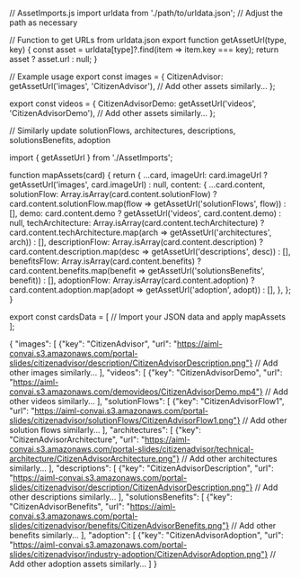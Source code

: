 // AssetImports.js
import urldata from './path/to/urldata.json'; // Adjust the path as necessary

// Function to get URLs from urldata.json
export function getAssetUrl(type, key) {
  const asset = urldata[type]?.find(item => item.key === key);
  return asset ? asset.url : null;
}

// Example usage
export const images = {
  CitizenAdvisor: getAssetUrl('images', 'CitizenAdvisor'),
  // Add other assets similarly...
};

export const videos = {
  CitizenAdvisorDemo: getAssetUrl('videos', 'CitizenAdvisorDemo'),
  // Add other assets similarly...
};

// Similarly update solutionFlows, architectures, descriptions, solutionsBenefits, adoption



import { getAssetUrl } from './AssetImports';

function mapAssets(card) {
  return {
    ...card,
    imageUrl: card.imageUrl ? getAssetUrl('images', card.imageUrl) : null,
    content: {
      ...card.content,
      solutionFlow: Array.isArray(card.content.solutionFlow)
        ? card.content.solutionFlow.map(flow => getAssetUrl('solutionFlows', flow))
        : [],
      demo: card.content.demo ? getAssetUrl('videos', card.content.demo) : null,
      techArchitecture: Array.isArray(card.content.techArchitecture)
        ? card.content.techArchitecture.map(arch => getAssetUrl('architectures', arch))
        : [],
      descriptionFlow: Array.isArray(card.content.description)
        ? card.content.description.map(desc => getAssetUrl('descriptions', desc))
        : [],
      benefitsFlow: Array.isArray(card.content.benefits)
        ? card.content.benefits.map(benefit => getAssetUrl('solutionsBenefits', benefit))
        : [],
      adoptionFlow: Array.isArray(card.content.adoption)
        ? card.content.adoption.map(adopt => getAssetUrl('adoption', adopt))
        : [],
    },
  };
}

export const cardsData = [
  // Import your JSON data and apply mapAssets
];



{
  "images": [
    {"key": "CitizenAdvisor", "url": "https://aiml-convai.s3.amazonaws.com/portal-slides/citizenadvisor/description/CitizenAdvisorDescription.png"}
    // Add other images similarly...
  ],
  "videos": [
    {"key": "CitizenAdvisorDemo", "url": "https://aiml-convai.s3.amazonaws.com/demovideos/CitizenAdvisorDemo.mp4"}
    // Add other videos similarly...
  ],
  "solutionFlows": [
    {"key": "CitizenAdvisorFlow1", "url": "https://aiml-convai.s3.amazonaws.com/portal-slides/citizenadvisor/solutionFlows/CitizenAdvisorFlow1.png"}
    // Add other solution flows similarly...
  ],
  "architectures": [
    {"key": "CitizenAdvisorArchitecture", "url": "https://aiml-convai.s3.amazonaws.com/portal-slides/citizenadvisor/technical-architecture/CitizenAdvisorArchitecture.png"}
    // Add other architectures similarly...
  ],
  "descriptions": [
    {"key": "CitizenAdvisorDescription", "url": "https://aiml-convai.s3.amazonaws.com/portal-slides/citizenadvisor/description/CitizenAdvisorDescription.png"}
    // Add other descriptions similarly...
  ],
  "solutionsBenefits": [
    {"key": "CitizenAdvisorBenefits", "url": "https://aiml-convai.s3.amazonaws.com/portal-slides/citizenadvisor/benefits/CitizenAdvisorBenefits.png"}
    // Add other benefits similarly...
  ],
  "adoption": [
    {"key": "CitizenAdvisorAdoption", "url": "https://aiml-convai.s3.amazonaws.com/portal-slides/citizenadvisor/industry-adoption/CitizenAdvisorAdoption.png"}
    // Add other adoption assets similarly...
  ]
}
